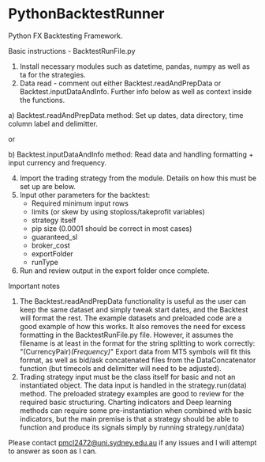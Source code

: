 # PythonBacktestRunner
Python FX Backtesting Framework.

Basic instructions - BacktestRunFile.py
1. Install necessary modules such as datetime, pandas, numpy as well as ta for the strategies.
2. Data read - comment out either Backtest.readAndPrepData or Backtest.inputDataAndInfo. Further info below as well as context inside the functions.

  a) Backtest.readAndPrepData method: Set up dates, data directory, time column label and delimitter.
  
  or
  
  b) Backtest.inputDataAndInfo method: Read data and handling formatting + input currency and frequency.

4. Import the trading strategy from the module. Details on how this must be set up are below.
5. Input other parameters for the backtest:
   - Required minimum input rows
   - limits (or skew by using stoploss/takeprofit variables)
   - strategy itself
   - pip size (0.0001 should be correct in most cases)
   - guaranteed_sl
   - broker_cost
   - exportFolder
   - runType
 5. Run and review output in the export folder once complete.
  
Important notes
1. The Backtest.readAndPrepData functionality is useful as the user can keep the same dataset and simply tweak start dates, and the Backtest will format the rest. The example datasets and preloaded code are a good example of how this works. 
    It also removes the need for excess formatting in the BacktestRunFile.py file.
    However, it assumes the filename is at least in the format for the string splitting to work correctly: "(CurrencyPair)_(Frequency)_"
    Export data from MT5 symbols will fit this format, as well as bid/ask concatenated files from the DataConcatenator function (but timecols and delimitter will need to be adjusted).
2. Trading strategy input must be the class itself for basic and not an instantiated object. The data input is handled in the strategy.run(data) method. The preloaded strategy examples are good to review for the required basic structuring.
  Charting indicators and Deep learning methods can require some pre-instantiation when combined with basic indicators, but the main premise is that a strategy should be able to function and produce its signals simply by running strategy.run(data) 

Please contact pmcl2472@uni.sydney.edu.au if any issues and I will attempt to answer as soon as I can.
